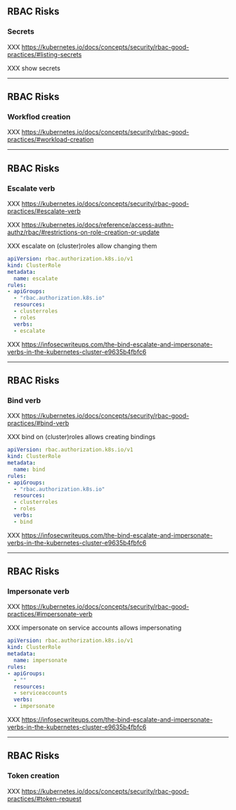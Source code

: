 ## RBAC Risks

### Secrets

XXX https://kubernetes.io/docs/concepts/security/rbac-good-practices/#listing-secrets

XXX show secrets

---

## RBAC Risks

### Workflod creation

XXX https://kubernetes.io/docs/concepts/security/rbac-good-practices/#workload-creation

---

## RBAC Risks

### Escalate verb

XXX https://kubernetes.io/docs/concepts/security/rbac-good-practices/#escalate-verb

XXX https://kubernetes.io/docs/reference/access-authn-authz/rbac/#restrictions-on-role-creation-or-update

XXX escalate on (cluster)roles allow changing them

```yaml
apiVersion: rbac.authorization.k8s.io/v1
kind: ClusterRole
metadata:
  name: escalate
rules:
- apiGroups:
  - "rbac.authorization.k8s.io"
  resources:
  - clusterroles
  - roles
  verbs:
  - escalate
```

XXX https://infosecwriteups.com/the-bind-escalate-and-impersonate-verbs-in-the-kubernetes-cluster-e9635b4fbfc6

---

## RBAC Risks

### Bind verb

XXX https://kubernetes.io/docs/concepts/security/rbac-good-practices/#bind-verb

XXX bind on (cluster)roles allows creating bindings

```yaml
apiVersion: rbac.authorization.k8s.io/v1
kind: ClusterRole
metadata:
  name: bind
rules:
- apiGroups:
  - "rbac.authorization.k8s.io"
  resources:
  - clusterroles
  - roles
  verbs:
  - bind
```

XXX https://infosecwriteups.com/the-bind-escalate-and-impersonate-verbs-in-the-kubernetes-cluster-e9635b4fbfc6

---

## RBAC Risks

### Impersonate verb

XXX https://kubernetes.io/docs/concepts/security/rbac-good-practices/#impersonate-verb

XXX impersonate on service accounts allows impersonating

```yaml
apiVersion: rbac.authorization.k8s.io/v1
kind: ClusterRole
metadata:
  name: impersonate
rules:
- apiGroups:
  - ""
  resources:
  - serviceaccounts
  verbs:
  - impersonate
```

XXX https://infosecwriteups.com/the-bind-escalate-and-impersonate-verbs-in-the-kubernetes-cluster-e9635b4fbfc6

---

## RBAC Risks

### Token creation

XXX https://kubernetes.io/docs/concepts/security/rbac-good-practices/#token-request
